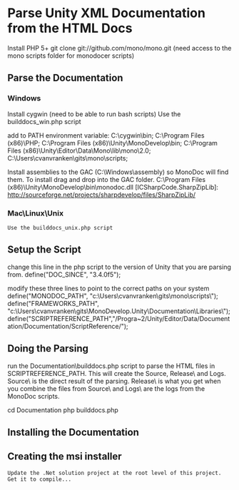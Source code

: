 # Parse Unity XML Documentation from the HTML Docs

Install PHP 5+
git clone git://github.com/mono/mono.git (need access to the mono scripts folder for monodocer scripts)

## Parse the Documentation

### Windows
Install cygwin (need to be able to run bash scripts)
Use the builddocs_win.php script

add to PATH environment variable:
	C:\cygwin\bin;
	C:\Program Files (x86)\PHP;
	C:\Program Files (x86)\Unity\MonoDevelop\bin;
	C:\Program Files (x86)\Unity\Editor\Data\Mono\lib\mono\2.0;
	C:\Users\cvanvranken\gits\mono\scripts;

Install assemblies to the GAC (C:\Windows\assembly) so MonoDoc will find them.  To install drag and drop into the GAC folder.
	C:\Program Files (x86)\Unity\MonoDevelop\bin\monodoc.dll
	[ICSharpCode.SharpZipLib]: http://sourceforge.net/projects/sharpdevelop/files/SharpZipLib/

### Mac\Linux\Unix
	Use the builddocs_unix.php script
## Setup the Script
change this line in the php script to the version of Unity that you are parsing from.
	define("DOC_SINCE", "3.4.0f5");

modify these three lines to point to the correct paths on your system
	define("MONODOC_PATH", "c:\\Users\\cvanvranken\\gits\\mono\\scripts\\");
	define("FRAMEWORKS_PATH", "c:\\Users\\cvanvranken\\gits\\MonoDevelop.Unity\\Documentation\\Libraries\\");
	define("SCRIPTREFERENCE_PATH","/Progra~2/Unity/Editor/Data/Documentation/Documentation/ScriptReference/");	

## Doing the Parsing
run the Documentation\builddocs.php script to parse the HTML files in SCRIPTREFERENCE_PATH.  This will create the Source\, Release\ and Logs\.
Source\ is the direct result of the parsing. Release\ is what you get when you combine the files from Source\ and Logs\ are the logs from the MonoDoc scripts.

   cd Documentation
   php builddocs.php

## Installing the Documentation
	

## Creating the msi installer

	Update the .Net solution project at the root level of this project. Get it to compile...